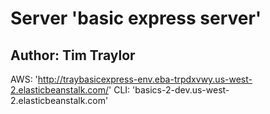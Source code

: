 # Server 'basic express server'

## Author: Tim Traylor

AWS: 'http://traybasicexpress-env.eba-trpdxvwy.us-west-2.elasticbeanstalk.com/'
CLI: 'basics-2-dev.us-west-2.elasticbeanstalk.com'
